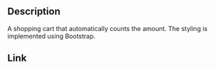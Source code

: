 ## Description

A shopping cart that automatically counts the amount. The styling is implemented using Bootstrap.

## Link
